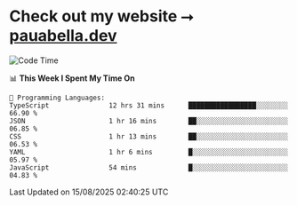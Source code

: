 # Check out my website ⭢ [pauabella.dev](https://pauabella.dev)

<!--START_SECTION:waka-->
![Code Time](http://img.shields.io/badge/Code%20Time-4%2C707%20hrs%2020%20mins-blue)

📊 **This Week I Spent My Time On** 

```text
💬 Programming Languages: 
TypeScript               12 hrs 31 mins      █████████████████░░░░░░░░   66.90 % 
JSON                     1 hr 16 mins        ██░░░░░░░░░░░░░░░░░░░░░░░   06.85 % 
CSS                      1 hr 13 mins        ██░░░░░░░░░░░░░░░░░░░░░░░   06.53 % 
YAML                     1 hr 6 mins         █░░░░░░░░░░░░░░░░░░░░░░░░   05.97 % 
JavaScript               54 mins             █░░░░░░░░░░░░░░░░░░░░░░░░   04.83 % 
```


 Last Updated on 15/08/2025 02:40:25 UTC
<!--END_SECTION:waka-->
